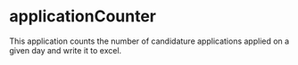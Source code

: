 # applicationCounter
This application counts the number of candidature applications applied on a given day and write it to excel. 
